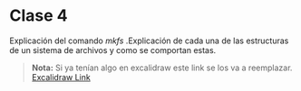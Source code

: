# Clase 4

Explicación del comando _mkfs_ .Explicación de cada una de las estructuras de un sistema de archivos y como se comportan estas.

> **Nota:** Si ya tenían algo en excalidraw este link se los va a reemplazar.
> [Excalidraw Link](https://excalidraw.com/#json=UZojp7r_jWBZIFDGhc6Cn,EaiOtQuz68DQ2QNUjO7L3A)
